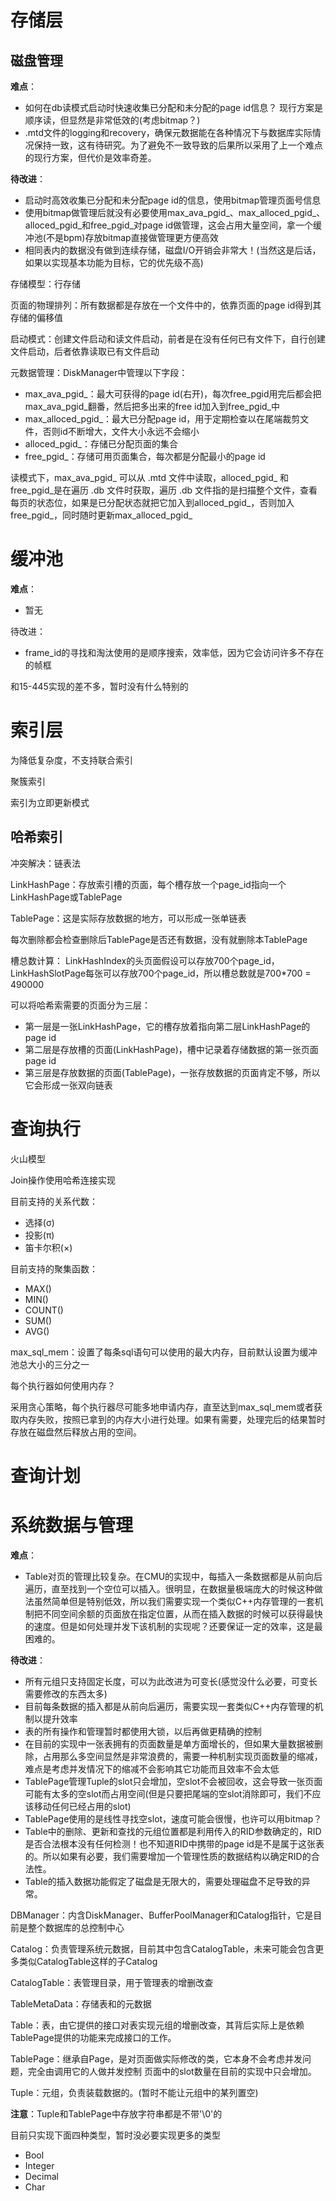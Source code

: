 # 存储层

## 磁盘管理

**难点**：
- 如何在db读模式启动时快速收集已分配和未分配的page id信息？ 现行方案是顺序读，但显然是非常低效的(考虑bitmap？)
- .mtd文件的logging和recovery，确保元数据能在各种情况下与数据库实际情况保持一致，这有待研究。为了避免不一致导致的后果所以采用了上一个难点的现行方案，但代价是效率奇差。

**待改进**：
- 启动时高效收集已分配和未分配page id的信息，使用bitmap管理页面号信息
- 使用bitmap做管理后就没有必要使用max_ava_pgid_、max_alloced_pgid_、alloced_pgid_和free_pgid_对page id做管理，这会占用大量空间，拿一个缓冲池(不是bpm)存放bitmap直接做管理更方便高效
- 相同表内的数据没有做到连续存储，磁盘I/O开销会非常大！(当然这是后话，如果以实现基本功能为目标，它的优先级不高)

存储模型：行存储

页面的物理排列：所有数据都是存放在一个文件中的，依靠页面的page id得到其存储的偏移值

启动模式：创建文件启动和读文件启动，前者是在没有任何已有文件下，自行创建文件启动，后者依靠读取已有文件启动

元数据管理：DiskManager中管理以下字段：
- max_ava_pgid_：最大可获得的page id(右开)，每次free_pgid用完后都会把max_ava_pgid_翻番，然后把多出来的free id加入到free_pgid_中
- max_alloced_pgid_：最大已分配page id，用于定期检查以在尾端裁剪文件，否则id不断增大，文件大小永远不会缩小
- alloced_pgid_：存储已分配页面的集合
- free_pgid_：存储可用页面集合，每次都是分配最小的page id

读模式下，max_ava_pgid_ 可以从 .mtd 文件中读取，alloced_pgid_ 和 free_pgid_是在遍历 .db 文件时获取，遍历 .db 文件指的是扫描整个文件，查看每页的状态位，如果是已分配状态就把它加入到alloced_pgid_，否则加入free_pgid_，同时随时更新max_alloced_pgid_

# 缓冲池

**难点**：
- 暂无

待改进：
- frame_id的寻找和淘汰使用的是顺序搜索，效率低，因为它会访问许多不存在的帧框

和15-445实现的差不多，暂时没有什么特别的

# 索引层

为降低复杂度，不支持联合索引

聚簇索引

索引为立即更新模式

## 哈希索引

冲突解决：链表法

LinkHashPage：存放索引槽的页面，每个槽存放一个page_id指向一个LinkHashPage或TablePage

TablePage：这是实际存放数据的地方，可以形成一张单链表

每次删除都会检查删除后TablePage是否还有数据，没有就删除本TablePage

槽总数计算：
    LinkHashIndex的头页面假设可以存放700个page_id，LinkHashSlotPage每张可以存放700个page_id，所以槽总数就是700*700 = 490000

可以将哈希索需要的页面分为三层：
- 第一层是一张LinkHashPage，它的槽存放着指向第二层LinkHashPage的page id
- 第二层是存放槽的页面(LinkHashPage)，槽中记录着存储数据的第一张页面page id
- 第三层是存放数据的页面(TablePage)，一张存放数据的页面肯定不够，所以它会形成一张双向链表

# 查询执行

火山模型

Join操作使用哈希连接实现

目前支持的关系代数：
- 选择(σ)
- 投影(π)
- 笛卡尔积(×)

目前支持的聚集函数：
- MAX()
- MIN()
- COUNT()
- SUM()
- AVG()

max_sql_mem：设置了每条sql语句可以使用的最大内存，目前默认设置为缓冲池总大小的三分之一

每个执行器如何使用内存？

采用贪心策略，每个执行器尽可能多地申请内存，直至达到max_sql_mem或者获取内存失败，按照已拿到的内存大小进行处理。如果有需要，处理完后的结果暂时存放在磁盘然后释放占用的空间。

# 查询计划

# 系统数据与管理

**难点**：
- Table对页的管理比较复杂。在CMU的实现中，每插入一条数据都是从前向后遍历，直至找到一个空位可以插入。很明显，在数据量极端庞大的时候这种做法虽然简单但是特别低效，所以我们需要实现一个类似C++内存管理的一套机制把不同空间余额的页面放在指定位置，从而在插入数据的时候可以获得最快的速度。但是如何处理并发下该机制的实现呢？还要保证一定的效率，这是最困难的。

**待改进**：
- 所有元组只支持固定长度，可以为此改进为可变长(感觉没什么必要，可变长需要修改的东西太多)
- 目前每条数据的插入都是从前向后遍历，需要实现一套类似C++内存管理的机制以提升效率
- 表的所有操作和管理暂时都使用大锁，以后再做更精确的控制
- 在目前的实现中一张表拥有的页面数量是单方面增长的，但如果大量数据被删除，占用那么多空间显然是非常浪费的，需要一种机制实现页面数量的缩减，难点是考虑并发情况下的缩减不会影响其它功能而且效率不会太低
- TablePage管理Tuple的slot只会增加，空slot不会被回收，这会导致一张页面可能有太多的空slot而占用空间(但是只要把尾端的空slot消除即可，我们不应该移动任何已经占用的slot)
- TablePage使用的是线性寻找空slot，速度可能会很慢，也许可以用bitmap？
- Table中的删除、更新和查找的元组位置都是利用传入的RID参数确定的，RID是否合法根本没有任何检测！也不知道RID中携带的page id是不是属于这张表的。所以如果有必要，我们需要增加一个管理性质的数据结构以确定RID的合法性。
- Table的插入数据功能假定了磁盘是无限大的，需要处理磁盘不足导致的异常。

DBManager：内含DiskManager、BufferPoolManager和Catalog指针，它是目前是整个数据库的总控制中心

Catalog：负责管理系统元数据，目前其中包含CatalogTable，未来可能会包含更多类似CatalogTable这样的子Catalog

CatalogTable：表管理目录，用于管理表的增删改查

TableMetaData：存储表和的元数据

Table：表，由它提供的接口对表实现元组的增删改查，其背后实际上是依赖TablePage提供的功能来完成接口的工作。

TablePage：继承自Page，是对页面做实际修改的类，它本身不会考虑并发问题，完全由调用它的人做并发控制
页面中的slot数量在目前的实现中只会增加。

Tuple：元组，负责装载数据的。(暂时不能让元组中的某列置空)

**注意**：Tuple和TablePage中存放字符串都是不带'\0'的

目前只实现下面四种类型，暂时没必要实现更多的类型
- Bool
- Integer
- Decimal
- Char